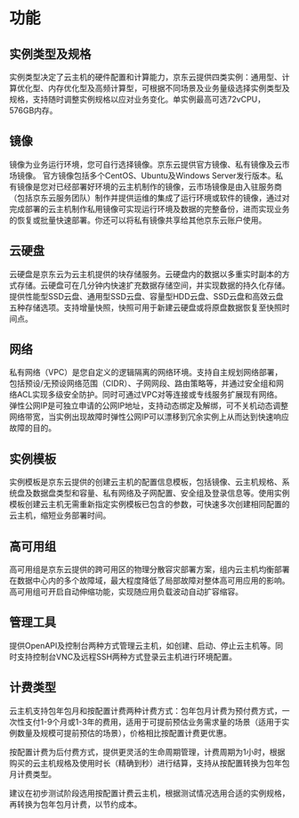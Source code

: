 # 功能
## 实例类型及规格
实例类型决定了云主机的硬件配置和计算能力，京东云提供四类实例：通用型、计算优化型、内存优化型及高频计算型，可根据不同场景及业务量级选择实例类型及规格，支持随时调整实例规格以应对业务变化。单实例最高可选72vCPU，576GB内存。
## 镜像
镜像为业务运行环境，您可自行选择镜像。京东云提供官方镜像、私有镜像及云市场镜像。
官方镜像包括多个CentOS、Ubuntu及Windows Server发行版本。私有镜像是您对已经部署好环境的云主机制作的镜像，云市场镜像是由入驻服务商（包括京东云服务团队）制作并提供运维的集成了运行环境或软件的镜像，通过对完成部署的云主机制作私用镜像可实现运行环境及数据的完整备份，进而实现业务的恢复或批量快速部署。你还可以将私有镜像共享给其他京东云账户使用。
## 云硬盘
云硬盘是京东云为云主机提供的块存储服务。云硬盘内的数据以多重实时副本的方式存储。云硬盘可在几分钟内快速扩充数据存储空间，并实现数据的持久化存储。提供性能型SSD云盘、通用型SSD云盘、容量型HDD云盘、SSD云盘和高效云盘五种存储选项。支持增量快照，快照可用于新建云硬盘或将原盘数据恢复至快照时间点。
## 网络
私有网络（VPC）是您自定义的逻辑隔离的网络环境。支持自主规划网络部署，包括预设/无预设网络范围（CIDR）、子网网段、路由策略等，并通过安全组和网络ACL实现多级安全防护。同时可通过VPC对等连接或专线服务扩展现有网络。 弹性公网IP是可独立申请的公网IP地址，支持动态绑定及解绑，可不关机动态调整网络带宽，当实例出现故障时弹性公网IP可以漂移到冗余实例上从而达到快速响应故障的目的。
## 实例模板
实例模板是京东云提供的创建云主机的配置信息模板，包括镜像、云主机规格、系统盘及数据盘类型和容量、私有网络及子网配置、安全组及登录信息等。使用实例模板创建云主机无需重新指定实例模板已包含的参数，可快速多次创建相同配置的云主机，缩短业务部署时间。
## 高可用组
高可用组是京东云提供的跨可用区的物理分散容灾部署方案，组内云主机均衡部署在数据中心内的多个故障域，最大程度降低了局部故障对整体高可用应用的影响。高可用组可开启自动伸缩功能，实现随应用负载波动自动扩容缩容。
## 管理工具
提供OpenAPI及控制台两种方式管理云主机，如创建、启动、停止云主机等。同时支持控制台VNC及远程SSH两种方式登录云主机进行环境配置。
## 计费类型
云主机支持包年包月和按配置计费两种计费方式：包年包月计费为预付费方式，一次性支付1-9个月或1-3年的费用，适用于可提前预估业务需求量的场景（适用于实例数量及规模可提前预估的场景），价格相比按配置计费更优惠。

按配置计费为后付费方式，提供更灵活的生命周期管理，计费周期为1小时，根据购买的云主机规格及使用时长（精确到秒）进行结算，支持从按配置转换为包年包月计费类型。

建议在初步测试阶段选用按配置计费云主机，根据测试情况选用合适的实例规格，再转换为包年包月计费，以节约成本。